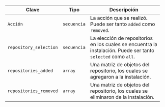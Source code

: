 | Clave                  | Tipo        | Descripción                                                                                                   |
| ---------------------- | ----------- | ------------------------------------------------------------------------------------------------------------- |
| `Acción`               | `secuencia` | La acción que se realizó. Puede ser tanto `added` como `removed`.                                             |
| `repository_selection` | `secuencia` | La elección de repositorios en los cuales se encuentra la instalación. Puede ser tanto `selected` como `all`. |
| `repositories_added`   | `array`     | Una matriz de objetos del repositorio, los cuales se agregaron a la instalación.                              |
| `repositories_removed` | `array`     | Una matriz de objetos del repositorio, los cuales se eliminaron de la instalación.                            |